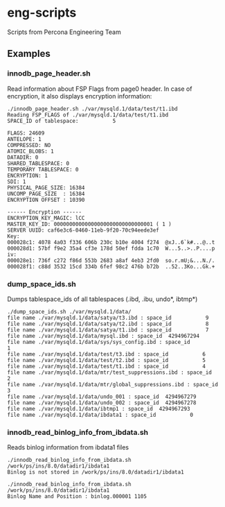 # eng-scripts
Scripts from Percona Engineering Team

## Examples

### innodb_page_header.sh
Read information about FSP Flags from page0 header.
In case of encryption, it also displays encryption information:

```
./innodb_page_header.sh ./var/mysqld.1/data/test/t1.ibd
Reading FSP_FLAGS of ./var/mysqld.1/data/test/t1.ibd
SPACE_ID of tablespace:           5

FLAGS: 24609
ANTELOPE: 1
COMPRESSED: NO
ATOMIC_BLOBS: 1
DATADIR: 0
SHARED_TABLESPACE: 0
TEMPORARY TABLESPACE: 0
ENCRYPTION: 1
SDI: 1
PHYSICAL_PAGE_SIZE: 16384
UNCOMP_PAGE_SIZE  : 16384
ENCRYPTION OFFSET : 10390

------ Encryption ------
ENCRYPTION_KEY_MAGIC: lCC
MASTER_KEY_ID: 00000000000000000000000000000001 ( 1 )
SERVER UUID: caf6e3c6-0460-11eb-9f20-70c94eede3ef
Key:
000028c1: 4078 4a03 f336 606b 230c b10e 4004 f274  @xJ..6`k#...@..t
000028d1: 57bf f9e2 35a4 cf3e 178d 50ef fdda 1c70  W...5..>..P....p
iv:
000028e1: 736f c272 f86d 553b 2683 a8af 4eb3 2fd0  so.r.mU;&...N./.
000028f1: c88d 3532 15cd 334b 6fef 98c2 476b b72b  ..52..3Ko...Gk.+
```

### dump_space_ids.sh
Dumps tablespace_ids of all tablespaces (.ibd, .ibu, undo*, ibtmp*)

```
./dump_space_ids.sh ./var/mysqld.1/data/
file name ./var/mysqld.1/data/satya/t3.ibd : space_id           9
file name ./var/mysqld.1/data/satya/t2.ibd : space_id           8
file name ./var/mysqld.1/data/satya/t1.ibd : space_id           7
file name ./var/mysqld.1/data/mysql.ibd : space_id  4294967294
file name ./var/mysqld.1/data/sys/sys_config.ibd : space_id           1
file name ./var/mysqld.1/data/test/t3.ibd : space_id           6
file name ./var/mysqld.1/data/test/t2.ibd : space_id           5
file name ./var/mysqld.1/data/test/t1.ibd : space_id           4
file name ./var/mysqld.1/data/mtr/test_suppressions.ibd : space_id           2
file name ./var/mysqld.1/data/mtr/global_suppressions.ibd : space_id           3
file name ./var/mysqld.1/data/undo_001 : space_id  4294967279
file name ./var/mysqld.1/data/undo_002 : space_id  4294967278
file name ./var/mysqld.1/data/ibtmp1 : space_id  4294967293
file name ./var/mysqld.1/data/ibdata1 : space_id           0
```


### innodb_read_binlog_info_from_ibdata.sh
Reads binlog information from ibdata1 files

```
./innodb_read_binlog_info_from_ibdata.sh /work/ps/ins/8.0/datadir1/ibdata1
Binlog is not stored in /work/ps/ins/8.0/datadir1/ibdata1

./innodb_read_binlog_info_from_ibdata.sh /work/ps/ins/8.0/datadir1/ibdata1
Binlog Name and Position : binlog.000001 1105

